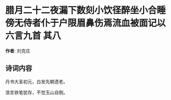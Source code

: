 # 腊月二十二夜漏下数刻小饮径醉坐小合睡傍无侍者仆于户限眉鼻伤焉流血被面记以六言九首  其八

**作者**: 刘克庄

## 诗词内容

丹书大圣初元，白发先朝遗老。

浪言铁笔犹存，不觉玉山自倒。

